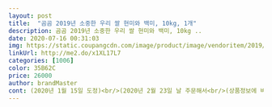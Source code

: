 ```yaml
---
layout: post 
title:  "곰곰 2019년 소중한 우리 쌀 현미와 백미, 10kg, 1개" 
description: 곰곰 2019년 소중한 우리 쌀 현미와 백미, 10kg ..
date: 2020-07-16 00:31:03 
img: https://static.coupangcdn.com/image/product/image/vendoritem/2019/02/28/4388847286/c2ff6d7e-25cc-4225-b46c-284033917ab3.jpg 
linkUrl: http://me2.do/x1XL17L7 
categories: [1006] 
color: 35B62C 
price: 26000 
author: brandMaster 
cont: (2020년 1월 15일 도정)<br/>(2020년 2월 23일 날 주문해서<br/>(상품정보에 비율정보가 안나와 있으니 이 점 참고하세요.<br/>)<br/> 혹 구매 하시는데 도움이 되셨다면,<br/><br/> - 생산일자 2019년<br/><br/> - 생산지역  경기도<br/><br/> - 원산지  국산<br/><br/> - 중량 × 수량  10kg × 1개<br/><br/> - 현미 50% × 백미 50% 혼합<br/>2020년 2월 24일 날 받은 제품 기준입니다)<br/>[ 구매 계기 ]<br/>[ 구매 후기 ]<br/>[ 별  점수]<br/>[ 제품 설명 ]<br/>▶️ 먹어 봤어요!<br/> 
---
```

 